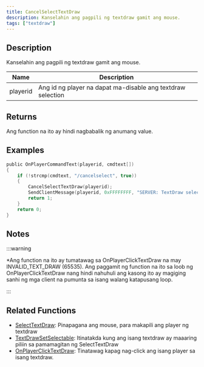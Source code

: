 ```yaml
---
title: CancelSelectTextDraw
description: Kanselahin ang pagpili ng textdraw gamit ang mouse.
tags: ["textdraw"]
---
```


## Description

Kanselahin ang pagpili ng textdraw gamit ang mouse.

| Name     | Description                                                         |
| -------- | ------------------------------------------------------------------- |
| playerid | Ang id ng player na dapat ma-disable ang textdraw selection         |

## Returns

Ang function na ito ay hindi nagbabalik ng anumang value.

## Examples

```c
public OnPlayerCommandText(playerid, cmdtext[])
{
    if (!strcmp(cmdtext, "/cancelselect", true))
    {
        CancelSelectTextDraw(playerid);
        SendClientMessage(playerid, 0xFFFFFFFF, "SERVER: TextDraw selection disabled!");
        return 1;
    }
    return 0;
}
```

## Notes

:::warning

\*Ang function na ito ay tumatawag sa OnPlayerClickTextDraw na may INVALID_TEXT_DRAW (65535). Ang paggamit ng function na ito sa loob ng OnPlayerClickTextDraw nang hindi nahuhuli ang kasong ito ay magiging sanhi ng mga client na pumunta sa isang walang katapusang loop.

:::

## Related Functions

- [SelectTextDraw](SelectTextDraw): Pinapagana ang mouse, para makapili ang player ng textdraw
- [TextDrawSetSelectable](TextDrawSetSelectable): Itinatakda kung ang isang textdraw ay maaaring piliin sa pamamagitan ng SelectTextDraw
- [OnPlayerClickTextDraw](../callbacks/OnPlayerClickTextDraw): Tinatawag kapag nag-click ang isang player sa isang textdraw.